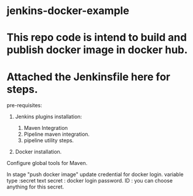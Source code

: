 # jenkins-docker-example

# This repo code is intend to build and publish docker image in docker hub.

# Attached the Jenkinsfile here for steps.


 pre-requisites:

1. Jenkins plugins installation:
     1. Maven Integration 
     2. Pipeline maven integration.
     3. pipeline utility steps.

2. Docker installation.

Configure global tools for Maven.


In stage "push docker image"
    update credential for docker login.
    variable type :secret text 
    secret : docker login password.
    ID : you can choose anything for this secret.

